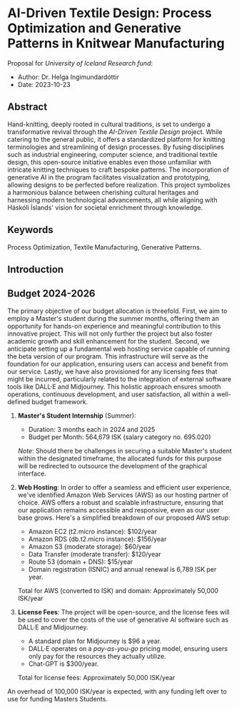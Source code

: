 # AI-Driven Textile Design: Process Optimization and Generative Patterns in Knitwear Manufacturing
Proposal for *University of Iceland Research fund*:
* Author: Dr. Helga Ingimundardóttir
* Date: 2023-10-23

## Abstract

Hand-knitting, deeply rooted in cultural traditions, is set to undergo a transformative revival through the
*AI-Driven Textile Design* project. While catering to the general public, it offers a standardized
platform for knitting terminologies and streamlining of design processes. By fusing disciplines such as
industrial engineering, computer science, and traditional textile design, this open-source initiative enables
even those unfamiliar with intricate knitting techniques to craft bespoke patterns. The incorporation of
generative AI in the program facilitates visualization and prototyping, allowing designs to be perfected
before realization. This project symbolizes a harmonious balance between cherishing cultural heritages and
harnessing modern technological advancements, all while aligning with Háskóli Íslands' vision for societal
enrichment through knowledge.
    
## Keywords
Process Optimization, Textile Manufacturing, Generative Patterns.

## Introduction


## Budget 2024-2026
The primary objective of our budget allocation is threefold. First, we aim to employ a Master's student during the 
summer months, offering them an opportunity for hands-on experience and meaningful contribution to this innovative 
project. This will not only further the project but also foster academic growth and skill enhancement for the 
student. Second, we anticipate setting up a fundamental web hosting service capable of running the beta version of 
our program. This infrastructure will serve as the foundation for our application, ensuring users can access and 
benefit from our service. Lastly, we have also provisioned for any licensing fees that might be incurred, 
particularly related to the integration of external software tools like DALL·E and Midjourney. This holistic 
approach ensures smooth operations, continuous development, and user satisfaction, all within a well-defined budget 
framework.


1. **Master's Student Internship** (Summer):
    * Duration: 3 months each in 2024 and 2025
    * Budget per Month: 564,679 ISK (salary category no. 695.020)
    
   *Note*: Should there be challenges in securing a suitable Master's student within the designated timeframe, the 
 allocated funds for this purpose will be redirected to outsource the development of the graphical interface.

2. **Web Hosting**:
   In order to offer a seamless and efficient user experience, we've identified Amazon Web Services (AWS) as our 
   hosting partner of choice. AWS offers a robust and scalable infrastructure, ensuring that our application remains 
   accessible and responsive, even as our user base grows. Here's a simplified breakdown of our proposed AWS setup:
   * Amazon EC2 (t2.micro instance): $102/year
   * Amazon RDS (db.t2.micro instance): $156/year
   * Amazon S3 (moderate storage): $60/year
   * Data Transfer (moderate transfer): $120/year
   * Route 53 (domain + DNS): $15/year
   * Domain registration (ISNIC) and annual renewal is 6,789 ISK per year.
   
   Total for AWS (converted to ISK) and domain: Approximately 50,000 ISK/year
   
3. **License Fees**:
   The project will be open-source, and the license fees will be used to cover the costs of the use of generative AI 
   software such as DALL·E and Midjourney. 
   * A standard plan for Midjourney is $96 a year.
   * DALL·E operates on a *pay-as-you-go* pricing model, ensuring users only pay for the resources they actually 
     utilize.
   * Chat-GPT is $300/year. 
   
   Total for license fees: Approximately 50,000 ISK/year

   
An overhead of 100,000 ISK/year is expected, with any funding left over to use for funding Masters Students.